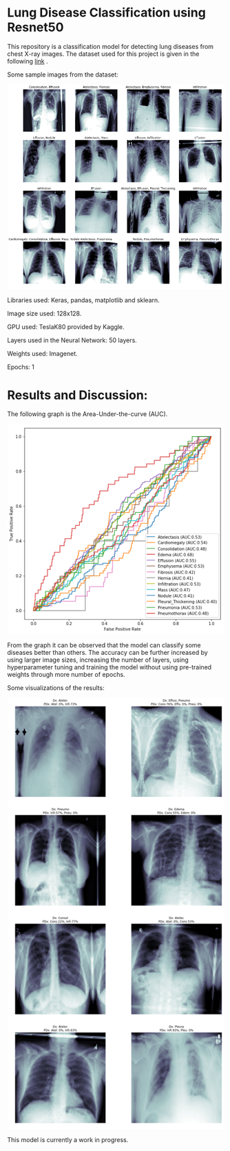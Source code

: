 # Lung Disease Classification using Resnet50

This repository is a classification model for detecting lung diseases from chest X-ray images. The dataset used for this project is given in the following [link](https://www.kaggle.com/nih-chest-xrays/data/kernels) .  

Some sample images from the dataset: 

![alt text](https://github.com/taiftahmid/Lung-Disease-Classification-using-Resnet50/blob/master/lung_disease_detection_image_sample.png)

Libraries used: Keras, pandas, matplotlib and sklearn. 

Image size used: 128x128. 

GPU used: TeslaK80 provided by Kaggle. 

Layers used in the Neural Network: 50 layers. 

Weights used: Imagenet.

Epochs: 1


# Results and Discussion: 

The following graph is the Area-Under-the-curve (AUC). 

![alt text](https://github.com/taiftahmid/Lung-Disease-Classification-using-Resnet50/blob/master/roc_curve.png)

From the graph it can be observed that the model can classify some diseases better than others. The accuracy can be further increased by using larger image sizes, increasing the number of layers, using hyperparameter tuning and training the model without using pre-trained weights through more number of epochs. 

Some visualizations of the results: 

![alt text](https://github.com/taiftahmid/Lung-Disease-Classification-using-Resnet50/blob/master/results.png)

This model is currently a work in progress. 




